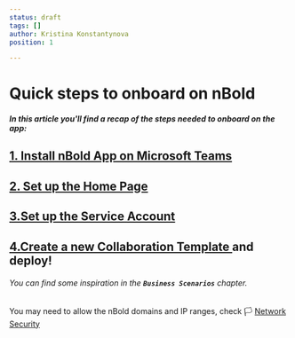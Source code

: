 ```yaml
---
status: draft
tags: []
author: Kristina Konstantynova
position: 1

---
```

# Quick steps to onboard on nBold

##### In this article you'll find a recap of the steps needed to onboard on the app:

## [1. Install nBold App on Microsoft Teams](https://docs.nbold.co/quickstart/install-the-app.html)

## [2. Set up the Home Page](https://docs.nbold.co/quickstart/setup-the-home-page.html)

## [3.Set up the Service Account](https://docs.nbold.co/quickstart/setup-the-service-account.html)

## [4.Create a new Collaboration Template ](https://docs.nbold.co/collaboration-templates/create-a-new-collaboration-template.html)and deploy!

###### You can find some inspiration in the **`Business Scenarios`** chapter.

You may need to allow the nBold domains and IP ranges, check 🏳 [Network Security](/trust-center/network-security.md)